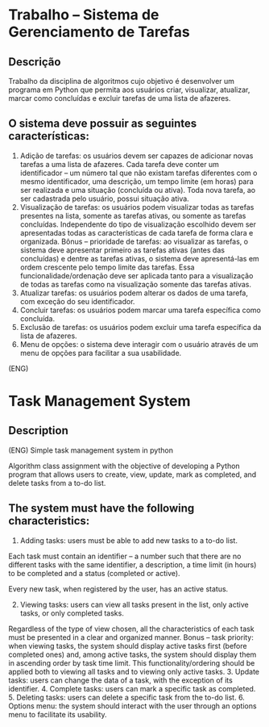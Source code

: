 # Trabalho – Sistema de Gerenciamento de Tarefas
## Descrição
  
  Trabalho da disciplina de algoritmos cujo objetivo é desenvolver um programa em Python que permita aos usuários criar, visualizar, atualizar, marcar como concluídas e excluir tarefas de uma lista de afazeres.

## O sistema deve possuir as seguintes características:

1. Adição de tarefas: os usuários devem ser capazes de adicionar novas tarefas a uma lista de afazeres.
Cada tarefa deve conter um identificador – um número tal que não existam tarefas diferentes com o mesmo identificador, uma descrição, um tempo limite (em horas) para ser realizada e uma situação (concluída ou ativa).
Toda nova tarefa, ao ser cadastrada pelo usuário, possui situação ativa.
2. Visualização de tarefas: os usuários podem visualizar todas as tarefas presentes na lista, somente as tarefas ativas, ou somente as tarefas concluídas.
Independente do tipo de visualização escolhido devem ser apresentadas todas as características de cada tarefa de forma clara e organizada.
Bônus – prioridade de tarefas: ao visualizar as tarefas, o sistema deve apresentar primeiro as tarefas ativas (antes das concluídas) e dentre as tarefas ativas, o sistema deve apresentá-las em ordem crescente pelo tempo limite das tarefas. Essa funcionalidade/ordenação deve ser aplicada tanto para a visualização de todas as tarefas como na visualização somente das tarefas ativas.
3. Atualizar tarefas: os usuários podem alterar os dados de uma tarefa, com exceção do seu identificador.
4. Concluir tarefas: os usuários podem marcar uma tarefa específica como concluída.
5. Exclusão de tarefas: os usuários podem excluir uma tarefa específica da lista de afazeres.
6. Menu de opções: o sistema deve interagir com o usuário através de um menu de opções para facilitar a sua usabilidade.


(ENG)
# Task Management System
## Description
(ENG) Simple task management system in python

Algorithm class assignment with the objective of developing a Python program that allows users to create, view, update, mark as completed, and delete tasks from a to-do list.

## The system must have the following characteristics:

1. Adding tasks: users must be able to add new tasks to a to-do list.

Each task must contain an identifier – a number such that there are no different tasks with the same identifier, a description, a time limit (in hours) to be completed and a status (completed or active).

Every new task, when registered by the user, has an active status.

2. Viewing tasks: users can view all tasks present in the list, only active tasks, or only completed tasks.

Regardless of the type of view chosen, all the characteristics of each task must be presented in a clear and organized manner.
Bonus – task priority: when viewing tasks, the system should display active tasks first (before completed ones) and, among active tasks, the system should display them in ascending order by task time limit. This functionality/ordering should be applied both to viewing all tasks and to viewing only active tasks.
3. Update tasks: users can change the data of a task, with the exception of its identifier.
4. Complete tasks: users can mark a specific task as completed.
5. Deleting tasks: users can delete a specific task from the to-do list.
6. Options menu: the system should interact with the user through an options menu to facilitate its usability.


